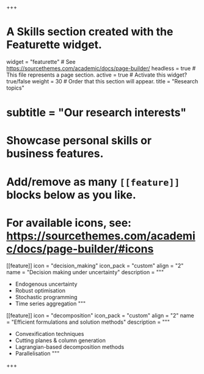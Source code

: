 +++
# A Skills section created with the Featurette widget.
widget = "featurette"  # See https://sourcethemes.com/academic/docs/page-builder/
headless = true  # This file represents a page section.
active = true  # Activate this widget? true/false
weight = 30  # Order that this section will appear.
title = "Research topics"
# subtitle = "Our research interests"

# Showcase personal skills or business features.
#
# Add/remove as many `[[feature]]` blocks below as you like.
#
# For available icons, see: https://sourcethemes.com/academic/docs/page-builder/#icons


[[feature]]
  icon = "decision_making"
  icon_pack = "custom"
  align = "2"
  name = "Decision making under uncertainty"
  description = """
  - Endogenous uncertainty
  - Robust optimisation
  - Stochastic programming
  - Time series aggregation
  """

[[feature]]
  icon = "decomposition"
  icon_pack = "custom"
  align = "2"
  name = "Efficient formulations and solution methods"
  description = """
  - Convexification techniques
  - Cutting planes & column generation
  - Lagrangian-based decomposition methods
  - Parallelisation
  """

+++
<style>
/*research id comes from research.md*/
/*css selectors come from the generated html code*/
    #research .row.featurette .col-12:nth-child(3), 
    #research .row.featurette .col-12:nth-child(4) {
    max-width: 100% !important;
    flex: 0 0 50%;
}

<style>
 #research .row.featurette {justify-content: center}
 </style>